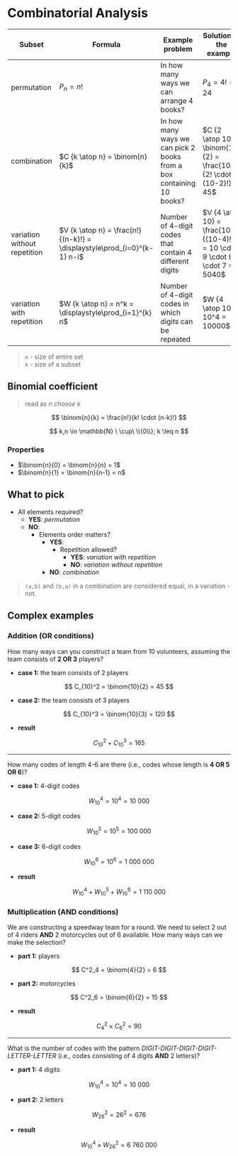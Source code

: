 # Combinatorial Analysis

| Subset | Formula | Example problem | Solution to the example |
|--|--|--|--|
| permutation | $P_n = n!$ | In how many ways we can arrange 4 books? | $P_4 = 4! = 24$ |
| combination | $C {k \atop n} = \binom{n}{k}$ | In how many ways we can pick 2 books from a box containing 10 books? | $C {2 \atop 10} = \binom{10}{2} = \frac{10!}{2! \cdot (10-2)!} = 45$ | 
| variation without repetition | $V {k \atop n} = \frac{n!}{(n-k)!} = \displaystyle\prod_{i=0}^{k-1} n-i$ | Number of 4-digit codes that contain 4 different digits | $V {4 \atop 10} = \frac{10!}{(10-4)!} = 10 \cdot 9 \cdot 8 \cdot 7 = 5040$ |
| variation with repetition | $W {k \atop n} = n^k = \displaystyle\prod_{i=1}^{k} n$ | Number of 4-digit codes in which digits can be repeated | $W {4 \atop 10} = 10^4 = 10000$ |

> `n` - size of entire set  
> `k` - size of a subset

## Binomial coefficient

> read as _n choose k_

$$
\binom{n}{k} = \frac{n!}{k! \cdot (n-k)!}
$$

$$
k,n \in \mathbb{N} \ \cup\ \\{0\\};
k \leq n
$$

### Properties

- $\binom{n}{0} = \binom{n}{n} = 1$
- $\binom{n}{1} = \binom{n}{n-1} = n$

## What to pick

- All elements required?
  - **YES**: _permutation_
  - **NO**:
    - Elements order matters?
      - **YES**:
        - Repetition allowed?
          - **YES**: _variation with repetition_
          - **NO**: _variation without repetition_
      - **NO**: _combination_

> `(a,b)` and `(b,a)` in a combination are considered equal, in a variation - not.

## Complex examples

### Addition (OR conditions)

How many ways can you construct a team from 10 volunteers, assuming the team consists of **2 OR 3** players?

- **case 1:** the team consists of 2 players

$$
C_{10}^2 = \binom{10}{2} = 45
$$

- **case 2:** the team consists of 3 players

$$
C_{10}^3 = \binom{10}{3} = 120
$$

- **result**

$$
C^2_{10} + C^3_{10} = 165
$$

----

How many codes of length 4-6 are there (i.e., codes whose length is **4 OR 5 OR 6**)?

- **case 1:** 4-digit codes

$$
W^4_{10} = 10^4 = 10\ 000
$$

- **case 2:** 5-digit codes


$$
W^5_{10} = 10^5 = 100\ 000
$$

- **case 3:** 6-digit codes

$$
W^6_{10} = 10^6 = 1\ 000\ 000
$$

- **result**

$$
W^4_{10} + W^5_{10} + W^6_{10} = 1\ 110\ 000
$$

### Multiplication (AND conditions)

We are constructing a speedway team for a round. We need to select 2 out of 4 riders **AND** 2 motorcycles out of 6 available. How many ways can we make the selection?

- **part 1:** players

$$
C^2_4 = \binom{4}{2} = 6
$$

- **part 2:** motorcycles

$$
C^2_6 = \binom{6}{2} = 15
$$

- **result**

$$
C^2_4 \times C^2_6 = 90
$$

----

What is the number of codes with the pattern _DIGIT-DIGIT-DIGIT-DIGIT-LETTER-LETTER_ (i.e., codes consisting of 4 digits **AND** 2 letters)?

- **part 1:** 4 digits

$$
W^4_{10} = 10^4 = 10\ 000
$$

- **part 2:** 2 letters

$$
W^2_{26} = 26^2 = 676
$$

- **result**

$$
W^4_{10} \times W^2_{26} = 6\ 760\ 000
$$

